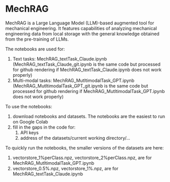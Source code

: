 # MechRAG
MechRAG is a Large Language Model (LLM)-based augmented tool for mechanical engineering. It features capabilities of analyzing mechanical engineering data from local storage with the general knowledge obtained from the pre-training of LLMs. 


The notebooks are used for:
  1) Text tasks: MechRAG_textTask_Claude.ipynb (MechRAG_textTask_Claude_git.ipynb is the same code but processed for github rendering if MechRAG_textTask_Claude.ipynb does not work properly)
  2) Multi-modal tasks: MechRAG_MutltimodalTask_GPT.ipynb (MechRAG_MutltimodalTask_GPT_git.ipynb is the same code but processed for github rendering if MechRAG_MutltimodalTask_GPT.ipynb does not work properly)


 
To use the notebooks:
1. download notebooks and datasets. The notebooks are the easiest to run on Google Colab
2. fill in the gaps in the code for:
    1) API keys
    2) address of the datasets/current working directory/...



To quickly run the notebooks, the smaller versions of the datasets are here:
  1) vectorstore_1%perClass.npz, vectorstore_2%perClass.npz, are for MechRAG_MutltimodalTask_GPT.ipynb
  2)  vectorstore_0.5%.npz, vectorstore_1%.npz, are for MechRAG_textTask_Claude.ipynb
